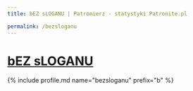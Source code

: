 ```yaml
---
title: bEZ sLOGANU | Patromierz - statystyki Patronite.pl

permalink: /bezsloganu
---
```


# [bEZ sLOGANU](https://patronite.pl/bezsloganu)

{% include profile.md name="bezsloganu" prefix="b" %}
